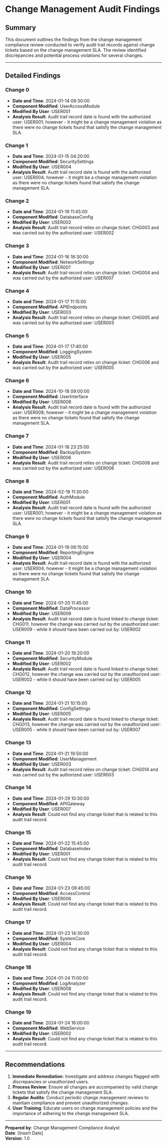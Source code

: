 # Change Management Audit Findings

## Summary
This document outlines the findings from the change management compliance review conducted to verify audit trail records against change tickets based on the change management SLA. The review identified discrepancies and potential process violations for several changes.

---

## Detailed Findings

### Change 0
- **Date and Time**: 2024-01-14 09:30:00
- **Component Modified**: UserAccessModule
- **Modified By User**: USER001
- **Analysis Result**: Audit trail record date is found with the authorized user: USER001; however - it might be a change management violation as there were no change tickets found that satisfy the change management SLA.

### Change 1
- **Date and Time**: 2024-01-15 04:20:00
- **Component Modified**: SecuritySettings
- **Modified By User**: USER004
- **Analysis Result**: Audit trail record date is found with the authorized user: USER004; however - it might be a change management violation as there were no change tickets found that satisfy the change management SLA.

### Change 2
- **Date and Time**: 2024-01-19 11:45:00
- **Component Modified**: DatabaseConfig
- **Modified By User**: USER002
- **Analysis Result**: Audit trail record relies on change ticket: CHG003 and was carried out by the authorized user: USER002

### Change 3
- **Date and Time**: 2024-01-16 18:30:00
- **Component Modified**: NetworkSettings
- **Modified By User**: USER007
- **Analysis Result**: Audit trail record relies on change ticket: CHG004 and was carried out by the authorized user: USER007

### Change 4
- **Date and Time**: 2024-01-17 11:15:00
- **Component Modified**: APIEndpoints
- **Modified By User**: USER003
- **Analysis Result**: Audit trail record relies on change ticket: CHG005 and was carried out by the authorized user: USER003

### Change 5
- **Date and Time**: 2024-01-17 17:40:00
- **Component Modified**: LoggingSystem
- **Modified By User**: USER005
- **Analysis Result**: Audit trail record relies on change ticket: CHG006 and was carried out by the authorized user: USER005

### Change 6
- **Date and Time**: 2024-10-18 09:00:00
- **Component Modified**: UserInterface
- **Modified By User**: USER008
- **Analysis Result**: Audit trail record date is found with the authorized user: USER008; however - it might be a change management violation as there were no change tickets found that satisfy the change management SLA.

### Change 7
- **Date and Time**: 2024-01-18 23:25:00
- **Component Modified**: BackupSystem
- **Modified By User**: USER006
- **Analysis Result**: Audit trail record relies on change ticket: CHG008 and was carried out by the authorized user: USER006

### Change 8
- **Date and Time**: 2024-02-19 11:30:00
- **Component Modified**: AuthModule
- **Modified By User**: USER001
- **Analysis Result**: Audit trail record date is found with the authorized user: USER001; however - it might be a change management violation as there were no change tickets found that satisfy the change management SLA.

### Change 9
- **Date and Time**: 2024-01-19 06:15:00
- **Component Modified**: ReportingEngine
- **Modified By User**: USER004
- **Analysis Result**: Audit trail record date is found with the authorized user: USER004; however - it might be a change management violation as there were no change tickets found that satisfy the change management SLA.

### Change 10
- **Date and Time**: 2024-01-20 11:45:00
- **Component Modified**: DataProcessor
- **Modified By User**: USER009
- **Analysis Result**: Audit trail record date is found linked to change ticket: CHG011, however the change was carried out by the unauthorized user: USER009 - while it should have been carried out by: USER002

### Change 11
- **Date and Time**: 2024-01-20 19:20:00
- **Component Modified**: SecurityModule
- **Modified By User**: USER002
- **Analysis Result**: Audit trail record date is found linked to change ticket: CHG012, however the change was carried out by the unauthorized user: USER002 - while it should have been carried out by: USER005

### Change 12
- **Date and Time**: 2024-01-21 10:15:00
- **Component Modified**: ConfigSettings
- **Modified By User**: USER005
- **Analysis Result**: Audit trail record date is found linked to change ticket: CHG013, however the change was carried out by the unauthorized user: USER005 - while it should have been carried out by: USER007

### Change 13
- **Date and Time**: 2024-01-21 19:50:00
- **Component Modified**: UserManagement
- **Modified By User**: USER003
- **Analysis Result**: Audit trail record relies on change ticket: CHG014 and was carried out by the authorized user: USER003

### Change 14
- **Date and Time**: 2024-01-29 10:30:00
- **Component Modified**: APIGateway
- **Modified By User**: USER007
- **Analysis Result**: Could not find any change ticket that is related to this audit trail record.

### Change 15
- **Date and Time**: 2024-01-22 15:45:00
- **Component Modified**: DatabaseIndex
- **Modified By User**: USER001
- **Analysis Result**: Could not find any change ticket that is related to this audit trail record.

### Change 16
- **Date and Time**: 2024-01-23 09:45:00
- **Component Modified**: AccessControl
- **Modified By User**: USER006
- **Analysis Result**: Could not find any change ticket that is related to this audit trail record.

### Change 17
- **Date and Time**: 2024-01-23 14:30:00
- **Component Modified**: SystemCore
- **Modified By User**: USER004
- **Analysis Result**: Could not find any change ticket that is related to this audit trail record.

### Change 18
- **Date and Time**: 2024-01-24 11:00:00
- **Component Modified**: LogAnalyzer
- **Modified By User**: USER008
- **Analysis Result**: Could not find any change ticket that is related to this audit trail record.

### Change 19
- **Date and Time**: 2024-01-24 16:00:00
- **Component Modified**: WebService
- **Modified By User**: USER002
- **Analysis Result**: Could not find any change ticket that is related to this audit trail record.

---

## Recommendations
1. **Immediate Remediation**: Investigate and address changes flagged with discrepancies or unauthorized users.
2. **Process Review**: Ensure all changes are accompanied by valid change tickets that satisfy the change management SLA.
3. **Regular Audits**: Conduct periodic change management reviews to maintain compliance and prevent unauthorized changes.
4. **User Training**: Educate users on change management policies and the importance of adhering to the change management SLA.

--- 

**Prepared by**: Change Management Compliance Analyst  
**Date**: [Insert Date]  
**Version**: 1.0
```